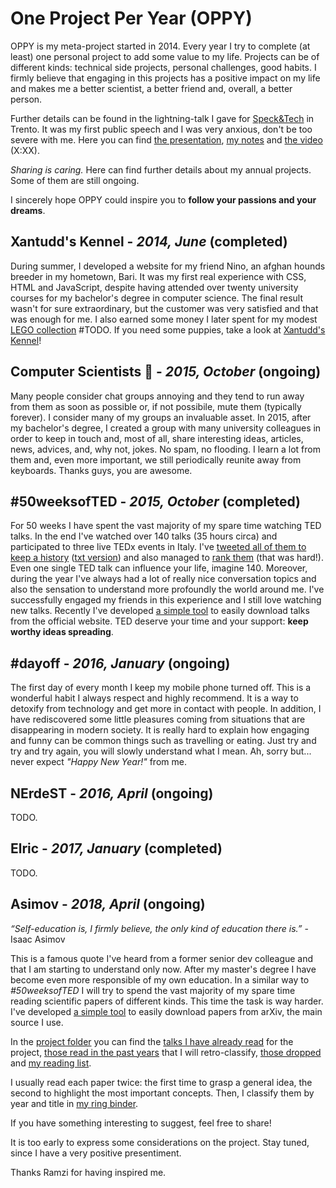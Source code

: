 # One Project Per Year (OPPY)

OPPY is my meta-project started in 2014. Every year I try to complete (at 
least) one personal project to add some value to my life. Projects can be of 
different kinds: technical side projects, personal challenges, good habits. I
firmly believe that engaging in this projects has a positive impact on my life
and makes me a better scientist, a better friend and, overall, a better person.

Further details can be found in the lightning-talk I gave for 
[Speck&Tech](http://speckand.tech/) in Trento. It was my first public speech 
and I was very anxious, don't be too severe with me. Here you can find 
[the presentation](
https://github.com/ShadowTemplate/OPPY/blob/master/Speck%26Tech%20talk/Speck%26Tech%20presentation%20-%20OPPY:%20on%20the%20importance%20of%20personal%20projects.pdf), 
[my notes](
https://github.com/ShadowTemplate/OPPY/blob/master/Speck%26Tech%20talk/Speck%26Tech%20notes%20-%20OPPY:%20on%20the%20importance%20of%20personal%20projects.txt) 
and [the video]() (X:XX).

*Sharing is caring.* Here can find further details about my annual projects. 
Some of them are still ongoing.

I sincerely hope OPPY could inspire you to **follow your passions and your 
dreams**.


## Xantudd's Kennel - *2014, June* (completed)

During summer, I developed a website for my friend Nino, an afghan hounds 
breeder in my hometown, Bari. It was my first real experience with CSS, HTML 
and JavaScript, despite having attended over twenty university courses for my
bachelor's degree in computer science. The final result wasn't for sure 
extraordinary, but the customer was very satisfied and that was enough for me.
I also earned some money I later spent for my modest 
[LEGO collection]() #TODO. If you need some puppies, take a look at 
[Xantudd's Kennel](http://www.xantudds.com/)!


## Computer Scientists 💾 - *2015, October* (ongoing)

Many people consider chat groups annoying and they tend to run away from them 
as soon as possible or, if not possibile, mute them (typically forever).
I consider many of my groups an invaluable asset.
In 2015, after my bachelor's degree, I created a group with many university 
colleagues in order to keep in touch and, most of all, share interesting ideas,
articles, news, advices, and, why not, jokes. No spam, no flooding.
I learn a lot from them and, even more important, we still periodically reunite
away from keyboards.
Thanks guys, you are awesome. 


## #50weeksofTED - *2015, October* (completed)

For 50 weeks I have spent the vast majority of my spare time watching TED 
talks.
In the end I've watched over 140 talks (35 hours circa) and participated to 
three live TEDx events in Italy.
I've [tweeted all of them to keep a history](
https://twitter.com/search?l=&q=%2350weeksofTED%20from%3Adjanvito) ([txt version]()) 
and also managed to [rank them]() (that was hard!).
Even one single TED talk can influence your life, imagine 140.
Moreover, during the year I've always had a lot of really nice conversation 
topics and also the sensation to understand more profoundly the world around 
me.
I've successfully engaged my friends in this experience and I still love 
watching new talks.
Recently I've developed [a simple tool](
https://github.com/ShadowTemplate/ted-downloader) to easily download talks from 
the official website.
TED deserve your time and your support: **keep worthy ideas spreading**.


## #dayoff - *2016, January* (ongoing)

The first day of every month I keep my mobile phone turned off.
This is a wonderful habit I always respect and highly recommend.
It is a way to detoxify from technology and get more in contact with people.
In addition, I have rediscovered some little pleasures coming from situations 
that are disappearing in modern society.
It is really hard to explain how engaging and funny can be common things such 
as travelling or eating.
Just try and try and try again, you will slowly understand what I mean.
Ah, sorry but... never expect *"Happy New Year!"* from me.


## NErdeST - *2016, April* (ongoing)

TODO.

## Elric - *2017, January* (completed)

TODO.

## Asimov - *2018, April* (ongoing)

*“Self-education is, I firmly believe, the only kind of education there is.”* -
Isaac Asimov

This is a famous quote I've heard from a former senior dev colleague and that I
am starting to understand only now.
After my master's degree I have become even more responsible of my own 
education.
In a similar way to *#50weeksofTED* I will try to spend the vast majority of my 
spare time reading scientific papers of different kinds.
This time the task is way harder.
I've developed [a simple tool](
https://github.com/ShadowTemplate/arxiv-downloader) to easily download papers 
from arXiv, the main source I use.

In the [project folder]() you can find the [talks I have already read]() for the 
project, [those read in the past years]() that I will retro-classify, 
[those dropped]() and [my reading list]().

I usually read each paper twice: the first time to grasp a general idea, the 
second to highlight the most important concepts.
Then, I classify them by year and title in [my ring binder]().

If you have something interesting to suggest, feel free to share!

It is too early to express some considerations on the project.
Stay tuned, since I have a very positive presentiment.

Thanks Ramzi for having inspired me.
